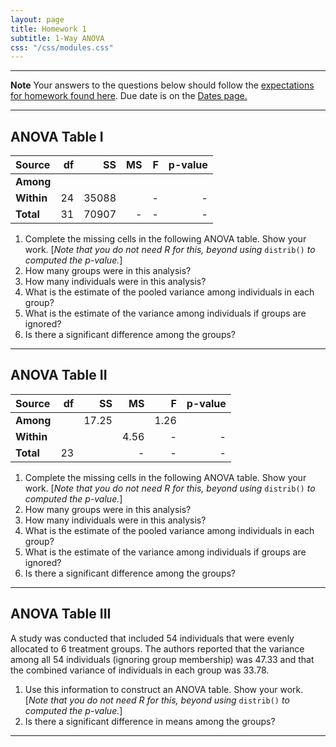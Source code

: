 ```yaml
---
layout: page
title: Homework 1
subtitle: 1-Way ANOVA
css: "/css/modules.css"
---
```


----

<div class="alert alert-warning">
  <strong>Note</strong> Your answers to the questions below should follow the <a href="../../resources/hwformat" target="_blank">expectations for homework found here</a>. Due date is on the <a href="../../resources/Dates-Current" target="_blank">Dates page.</a>
</div>

----

## ANOVA Table I

Source     | df | SS | MS | F  | p-value
:----------|---:|---:|---:|---:|--------:
**Among**  |    |    |    |  |
**Within** | 24 | 35088 |  | - | -
**Total**  | 31 | 70907 | - | - | -

1. Complete the missing cells in the following ANOVA table. Show your work. [*Note that you do not need R for this, beyond using* `distrib()` *to computed the p-value.*]
1. How many groups were in this analysis?
1. How many individuals were in this analysis?
1. What is the estimate of the pooled variance among individuals in each group?
1. What is the estimate of the variance among individuals if groups are ignored?
1. Is there a significant difference among the groups?

----

## ANOVA Table II

Source     | df | SS | MS | F  | p-value
:----------|---:|---:|---:|---:|--------:
**Among**  |    | 17.25 |      | 1.26 |
**Within** |    |       | 4.56 | - | -
**Total**  | 23 |       | -    | - | -

1. Complete the missing cells in the following ANOVA table. Show your work. [*Note that you do not need R for this, beyond using* `distrib()` *to computed the p-value.*]
1. How many groups were in this analysis?
1. How many individuals were in this analysis?
1. What is the estimate of the pooled variance among individuals in each group?
1. What is the estimate of the variance among individuals if groups are ignored?
1. Is there a significant difference among the groups?

----

## ANOVA Table III

A study was conducted that included 54 individuals that were evenly allocated to 6 treatment groups. The authors reported that the variance among all 54 individuals (ignoring group membership) was 47.33 and that the combined variance of individuals in each group was 33.78.

1. Use this information to construct an ANOVA table. Show your work. [*Note that you do not need R for this, beyond using* `distrib()` *to computed the p-value.*]
2. Is there a significant difference in means among the groups?

----
